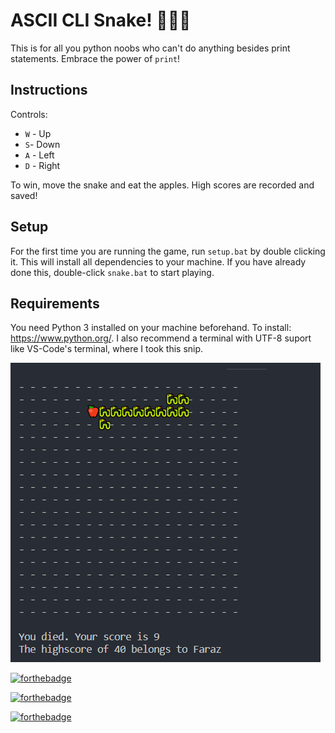 # ASCII CLI Snake! 🐍🍎💙

This is for all you python noobs who can't do anything besides print statements. Embrace the power of `print`!

## Instructions

Controls:

- `W` - Up
- `S`- Down
- `A` - Left
- `D` - Right

To win, move the snake and eat the apples. High scores are recorded and saved!

## Setup

For the first time you are running the game, run `setup.bat`  by double clicking it. This will install all dependencies to your machine. If you have already done this, double-click `snake.bat` to start playing.

## Requirements

You need Python 3 installed on your machine beforehand. To install: https://www.python.org/. I also recommend a terminal with UTF-8 suport like VS-Code's terminal, where I took this snip.

<img src="screenshot.png">



[![forthebadge](https://forthebadge.com/images/badges/built-with-love.svg)](https://forthebadge.com)

[![forthebadge](https://forthebadge.com/images/badges/made-with-python.svg)](https://forthebadge.com)

[![forthebadge](https://forthebadge.com/images/badges/no-ragrets.svg)](https://forthebadge.com)









